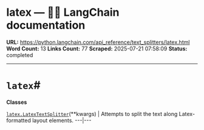 # latex — 🦜🔗 LangChain  documentation

**URL:** https://python.langchain.com/api_reference/text_splitters/latex.html
**Word Count:** 13
**Links Count:** 77
**Scraped:** 2025-07-21 07:58:09
**Status:** completed

---

# `latex`\#

**Classes**

[`latex.LatexTextSplitter`](https://python.langchain.com/api_reference/text_splitters/latex/langchain_text_splitters.latex.LatexTextSplitter.html#langchain_text_splitters.latex.LatexTextSplitter "langchain_text_splitters.latex.LatexTextSplitter")\(\*\*kwargs\) | Attempts to split the text along Latex-formatted layout elements.   ---|---